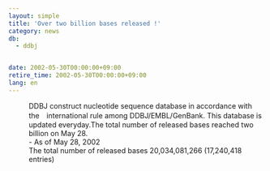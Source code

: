 ```yaml
---
layout: simple
title: 'Over two billion bases released !'
category: news
db:
  - ddbj


date: 2002-05-30T00:00:00+09:00
retire_time: 2002-05-30T00:00:00+09:00
lang: en
---
```


<dd>DDBJ construct nucleotide sequence database in accordance with the　international rule among DDBJ/EMBL/GenBank. This database is updated everyday.The total number of released bases reached two billion on May 28.<br>
<dd>- As of May 28, 2002<br>
<dd>The total number of released bases 20,034,081,266 (17,240,418 entries)</dd>
</dd>
</dd>
